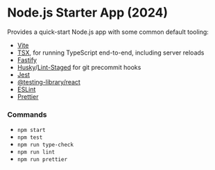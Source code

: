 # Node.js Starter App (2024)

Provides a quick-start Node.js app with some common default tooling:

- [Vite](https://vitejs.dev/)
- [TSX](https://tsx.is/), for running TypeScript end-to-end, including server reloads
- [Fastify](https://fastify.dev/)
- [Husky](https://github.com/typicode/husky)/[Lint-Staged](https://github.com/lint-staged/lint-staged) for git precommit hooks
- [Jest](https://jestjs.io/)
- [@testing-library/react](https://testing-library.com/docs/react-testing-library)
- [ESLint](https://eslint.org/)
- [Prettier](https://prettier.io/)

### Commands

- `npm start`
- `npm test`
- `npm run type-check`
- `npm run lint`
- `npm run prettier`
